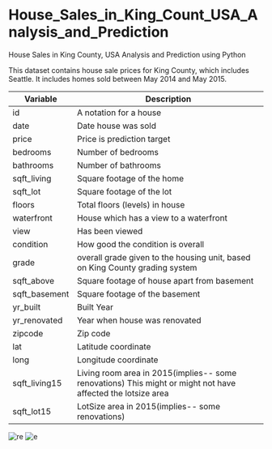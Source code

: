 # House_Sales_in_King_Count_USA_Analysis_and_Prediction
House Sales in King County, USA Analysis and Prediction using Python

This dataset contains house sale prices for King County, which includes Seattle. It includes homes sold between May 2014 and May 2015.

| Variable|  Description |
|---|---|
|id|A notation for a house|
|date|Date house was sold|
|price| Price is prediction target|
|bedrooms| Number of bedrooms|
|bathrooms| Number of bathrooms|
|sqft_living| Square footage of the home|
|sqft_lot| Square footage of the lot|
|floors| Total floors (levels) in house|
|waterfront|House which has a view to a waterfront|
|view|Has been viewed|
|condition|How good the condition is overall|
|grade|overall grade given to the housing unit, based on King County grading system|
|sqft_above|Square footage of house apart from basement|
|sqft_basement|Square footage of the basement|
|yr_built|Built Year|
|yr_renovated|Year when house was renovated|
|zipcode| Zip code|
|lat|Latitude coordinate|
|long| Longitude coordinate|
|sqft_living15|Living room area in 2015(implies-- some renovations) This might or might not have affected the lotsize area|
|sqft_lot15|LotSize area in 2015(implies-- some renovations)|


![re](https://user-images.githubusercontent.com/67466471/125618395-e0ec607a-d109-4805-ac07-634c1601ed08.JPG)
![e](https://user-images.githubusercontent.com/67466471/125618398-56b5c4ef-4d62-42cd-b54a-bfdb3a327f75.JPG)
